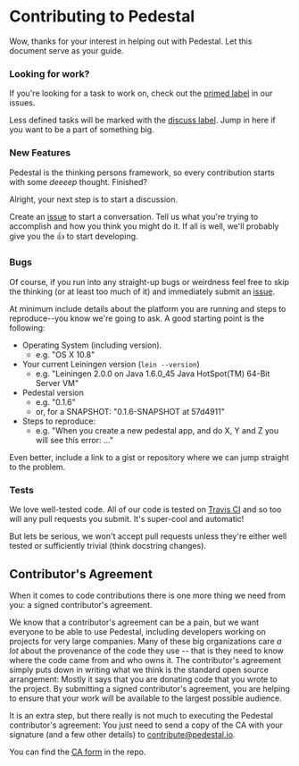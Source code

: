 # Contributing to Pedestal

Wow, thanks for your interest in helping out with Pedestal. Let this document
serve as your guide.

### Looking for work?

If you're looking for a task to work on, check out the
[primed label](../../issues?labels=primed) in our issues.

Less defined tasks will be marked with the
[discuss label](../../issues?labels=discuss). Jump in here if you want to be
a part of something big.

### New Features

Pedestal is the thinking persons framework, so every contribution starts with
some *deeeep* thought. Finished?

Alright, your next step is to start a discussion.

Create an [issue](https://github.com/pedestal/pedestal/issues/new) to start
a conversation. Tell us what you're trying to accomplish and how you think you
might do it. If all is well, we'll probably give you the :thumbsup: to
start developing.

### Bugs

Of course, if you run into any straight-up bugs or weirdness feel free to skip
the thinking (or at least too much of it) and immediately submit an
[issue](https://github.com/pedestal/pedestal/issues/new).

At minimum include details about the platform you are running and steps to
reproduce--you know we're going to ask. A good starting point is the following:

* Operating System (including version).
    * e.g. "OS X 10.8"
* Your current Leiningen version (`lein --version`)
    * e.g. "Leiningen 2.0.0 on Java 1.6.0_45 Java HotSpot(TM) 64-Bit Server VM"
* Pedestal version
    * e.g. "0.1.6"
    * or, for a SNAPSHOT: "0.1.6-SNAPSHOT at 57d4911"
* Steps to reproduce:
    * e.g. "When you create a new pedestal app, and do X, Y and Z you will
      see this error: ..."

Even better, include a link to a gist or repository where we can jump straight
to the problem.

### Tests

We love well-tested code. All of our code is tested on [Travis
CI](https://travis-ci.org/pedestal/pedestal) and so too will any pull requests
you submit. It's super-cool and automatic!

But lets be serious, we won't accept pull requests unless they're either well
tested or sufficiently trivial (think docstring changes).

## Contributor's Agreement

When it comes to code contributions there is one more thing we need from
you: a signed contributor's agreement.

We know that a contributor's agreement can be a pain, but we want everyone
to be able to use Pedestal, including developers working on projects for very
large companies. Many of these big organizations care *a lot* about the provenance of
the code they use -- that is they need to know where the code came from and who owns it.
The contributor's agreement simply puts down in writing what we think is the
standard open source arrangement: Mostly it says that you are donating code that
you wrote to the project. By submitting a signed contributor's agreement,
you are helping to ensure that your work will be available to the largest possible audience.

It is an extra step, but there really is not much to executing the Pedestal contributor's agreement: You just need to send a copy of the CA with your signature
(and a few other details) to [contribute@pedestal.io](mailto:contribute@pedestal.io).

You can find the [CA form](cognitect-ca.pdf) in the repo.

